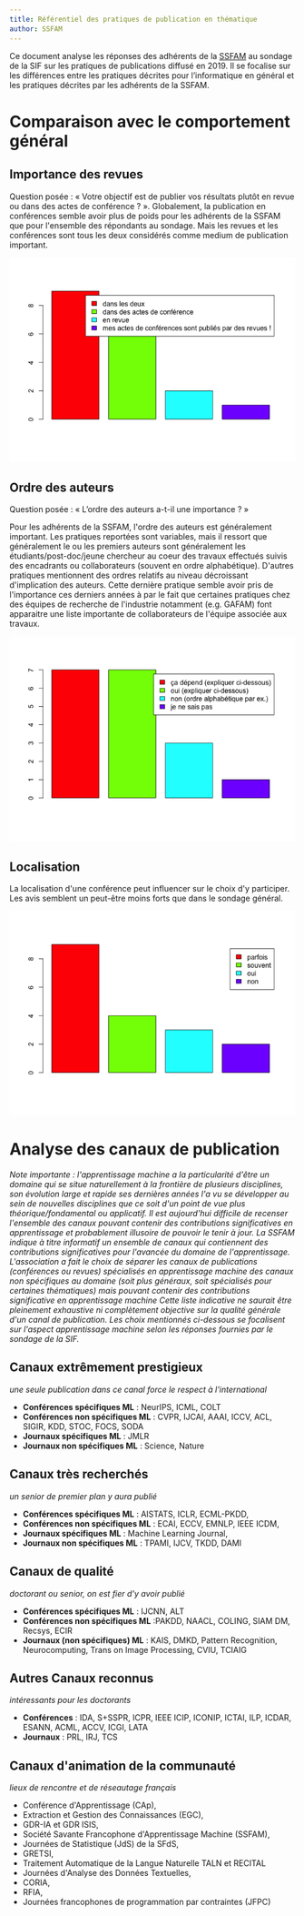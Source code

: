 ```yaml
---
title: Référentiel des pratiques de publication en thématique
author: SSFAM
---
```


Ce document analyse les réponses des adhérents de la [SSFAM](http://ssfam.org) au sondage de la SIF sur les pratiques de publications diffusé en 2019. Il se focalise sur les différences entre les pratiques décrites pour l’informatique en général et les pratiques décrites par les adhérents de la SSFAM.

# Comparaison avec le comportement général

##	Importance des revues

Question posée : « Votre objectif est de publier vos résultats plutôt en revue ou dans des actes de conférence ? ».
Globalement, la publication en conférences semble avoir plus de poids pour les adhérents de la SSFAM que pour l'ensemble des répondants au sondage. Mais les revues et les conférences sont tous les deux considérés comme medium de publication important.

![](figure-gfm/ssfam/revuevsconf-1.png)

## Ordre des auteurs

Question posée : « L’ordre des auteurs a-t-il une importance ? »

Pour les adhérents de la SSFAM, l'ordre des auteurs est généralement important. Les pratiques reportées sont variables, mais il ressort que généralement le ou les premiers auteurs sont généralement les étudiants/post-doc/jeune chercheur au coeur des travaux effectués suivis des encadrants ou collaborateurs (souvent en ordre alphabétique). D'autres pratiques mentionnent des ordres relatifs au niveau décroissant d'implication des auteurs. Cette dernière pratique semble avoir pris de l'importance ces derniers années à par le fait que certaines pratiques chez des équipes de recherche de l'industrie notamment (e.g. GAFAM) font apparaitre une liste importante de collaborateurs de l'équipe associée aux travaux.

![](figure-gfm/ssfam/ordreauteurs-1.png)

## Localisation

La localisation d'une conférence peut influencer sur le choix d'y participer. Les avis semblent un peut-être moins forts que dans le sondage général.

![](figure-gfm/ssfam/influencelocalisation-1.png)

# Analyse des canaux de publication

*Note importante : l'apprentissage machine a la particularité d'être un domaine qui se situe naturellement à la frontière de plusieurs disciplines, son évolution large et rapide ses dernières années l'a vu se développer au sein de nouvelles disciplines que ce soit d'un point de vue plus théorique/fondamental ou applicatif. Il est aujourd'hui difficile de recenser l'ensemble des canaux pouvant contenir des contributions significatives en apprentissage et probablement illusoire de pouvoir le tenir à jour. La SSFAM indique à titre informatif un ensemble de canaux qui contiennent des contributions significatives pour l'avancée du domaine de l'apprentissage. L'association a fait le choix de séparer les canaux de publications (conférences ou revues) spécialisés en apprentissage machine des canaux non spécifiques au domaine (soit plus généraux, soit spécialisés pour certaines thématiques) mais pouvant contenir des contributions significative en apprentissage machine Cette liste indicative ne saurait être pleinement exhaustive ni complètement objective sur la qualité générale d'un canal de publication. Les choix mentionnés ci-dessous se focalisent sur l'aspect apprentissage machine selon les réponses fournies par le sondage de la SIF.* 

## Canaux extrêmement prestigieux

*une seule publication dans ce canal force le respect à l'international*

+ **Conférences spécifiques ML** : NeurIPS, ICML, COLT
+ **Conférences non spécifiques ML** : CVPR, IJCAI, AAAI, ICCV, ACL, SIGIR, KDD, STOC, FOCS, SODA
+ **Journaux spécifiques ML** : JMLR
+ **Journaux non spécifiques ML** : Science, Nature

## Canaux très recherchés

*un senior de premier plan y aura publié*

+ **Conférences spécifiques ML** : AISTATS, ICLR, ECML-PKDD,
+ **Conférences non spécifiques ML** : ECAI, ECCV, EMNLP, IEEE ICDM,
+ **Journaux spécifiques ML** : Machine Learning Journal,
+ **Journaux non spécifiques ML** : TPAMI, IJCV, TKDD, DAMI

## Canaux de qualité

*doctorant ou senior, on est fier d'y avoir publié*

+ **Conférences spécifiques ML** : IJCNN, ALT
+ **Conférences non spécifiques ML** :PAKDD, NAACL, COLING, SIAM DM, Recsys, ECIR
+ **Journaux (non spécifiques) ML** : KAIS, DMKD, Pattern Recognition, Neurocomputing, Trans on Image Processing, CVIU, TCIAIG

## Autres Canaux reconnus

*intéressants pour les doctorants*

+ **Conférences** : IDA, S+SSPR, ICPR, IEEE ICIP, ICONIP, ICTAI, ILP, ICDAR, ESANN, ACML, ACCV, ICGI, LATA
+ **Journaux** : PRL, IRJ, TCS

## Canaux d'animation de la communauté

*lieux de rencontre et de réseautage  français*

+ Conférence d'Apprentissage (CAp),
+ Extraction et Gestion des Connaissances (EGC),
+ GDR-IA et GDR ISIS,
+ Société Savante Francophone d'Apprentissage Machine (SSFAM),
+ Journées de Statistique (JdS) de la SFdS,
+ GRETSI,
+ Traitement Automatique de la Langue Naturelle TALN et RECITAL
+ Journées d'Analyse des Données Textuelles,
+ CORIA,
+ RFIA,
+ Journées francophones de programmation par contraintes (JFPC)
